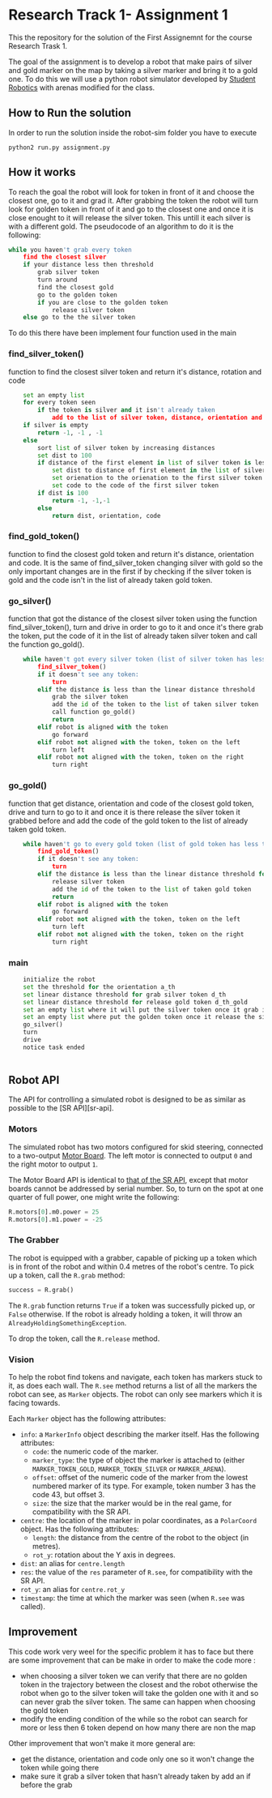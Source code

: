 Research Track 1- Assignment 1
================================

This the repository for the solution of the First Assignemnt for the course Research Trask 1.

The goal of the assignment is to develop a robot that make pairs of silver and gold marker on the map by taking a silver marker and bring it to a gold one.
To do this we will use a python robot simulator developed by [Student Robotics](https://studentrobotics.org) with arenas modified for the class.

How to Run the solution
----------------------
In order to run the solution inside the robot-sim folder you have to execute 
```
python2 run.py assignment.py
```

How it works 
---------
To reach the goal the robot will look for token in front of it and choose the closest one, go to it and grad it. After grabbing the token the robot will turn look for golden token in front of it and go to the closest one and once it is close enought to it will release the silver token. This untill it each silver is with a different gold. 
The pseudocode of an algorithm to do it is the following: 
``` python
while you haven't grab every token
	find the closest silver
	if your distance less then threshold
		grab silver token
		turn around 
		find the closest gold
		go to the golden token 
		if you are close to the golden token
			release silver token
	else go to the the silver token 
```

To do this there have been implement four function used in the main
### find_silver_token() ###
function to find the closest silver token and return it's distance, rotation and code

```python
	set an empty list
	for every token seen
		if the token is silver and it isn't already taken
			add to the list of silver token, distance, orientation and code of the token
	if silver is empty 
		return -1, -1 , -1
	else 
		sort list of silver token by increasing distances
		set dist to 100 
		if distance of the first element in list of silver token is less then dist
			set dist to distance of first element in the list of silver token
			set orienation to the orienation to the first silver token 
			set code to the code of the first silver token
		if dist is 100 
			return -1, -1,-1
		else 
			return dist, orientation, code
```


### find_gold_token() ###
function to find the closest gold token and return it's distance, orientation and code. It is the same of find_silver_token changing silver with gold so the only important changes are in the first if by checking if the silver token is gold and the code isn't in the list of already taken gold token. 

### go_silver() ###
function that got the distance of the closest silver token using the function find_silver_token(), turn and drive in order to go to it and once it's there grab the token, put the code of it in the list of already taken silver token and call the function go_gold().

```python
	while haven't got every silver token (list of silver token has less then 6 elements):
		find_silver_token()
		if it doesn't see any token:
			turn
		elif the distance is less than the linear distance threshold
			grab the silver token
			add the id of the token to the list of taken silver token
			call function go_gold()
			return
		elif robot is aligned with the token
			go forward
		elif robot not aligned with the token, token on the left
			turn left
		elif robot not aligned with the token, token on the right
			turn right
```

### go_gold() ###
function that get distance, orientation and code of the closest gold token, drive and turn to go to it and once it is there release the silver token it grabbed before and add the code of the gold token to the list of already taken gold token.

```python 
	while haven't go to every gold token (list of gold token has less then 6 elements):
		find_gold_token()
		if it doesn't see any token:
			turn
		elif the distance is less than the linear distance threshold for gold
			release silver token
			add the id of the token to the list of taken gold token
			return
		elif robot is aligned with the token
			go forward
		elif robot not aligned with the token, token on the left
			turn left
		elif robot not aligned with the token, token on the right
			turn right
```
### main ###

```python
	initialize the robot 
	set the threshold for the orientation a_th
	set linear distance threshold for grab silver token d_th
	set linear distance threshold for release gold token d_th_gold
	set an empty list where it will put the silver token once it grab it silver
	set an empty list where put the golden token once it release the silver token near to it gold
	go_silver()
	turn
	drive
	notice task ended
	
```


Robot API
---------

The API for controlling a simulated robot is designed to be as similar as possible to the [SR API][sr-api].

### Motors ###

The simulated robot has two motors configured for skid steering, connected to a two-output [Motor Board](https://studentrobotics.org/docs/kit/motor_board). The left motor is connected to output `0` and the right motor to output `1`.

The Motor Board API is identical to [that of the SR API](https://studentrobotics.org/docs/programming/sr/motors/), except that motor boards cannot be addressed by serial number. So, to turn on the spot at one quarter of full power, one might write the following:

```python
R.motors[0].m0.power = 25
R.motors[0].m1.power = -25
```

### The Grabber ###

The robot is equipped with a grabber, capable of picking up a token which is in front of the robot and within 0.4 metres of the robot's centre. To pick up a token, call the `R.grab` method:

```python
success = R.grab()
```

The `R.grab` function returns `True` if a token was successfully picked up, or `False` otherwise. If the robot is already holding a token, it will throw an `AlreadyHoldingSomethingException`.

To drop the token, call the `R.release` method.


### Vision ###

To help the robot find tokens and navigate, each token has markers stuck to it, as does each wall. The `R.see` method returns a list of all the markers the robot can see, as `Marker` objects. The robot can only see markers which it is facing towards.

Each `Marker` object has the following attributes:

* `info`: a `MarkerInfo` object describing the marker itself. Has the following attributes:
  * `code`: the numeric code of the marker.
  * `marker_type`: the type of object the marker is attached to (either `MARKER_TOKEN_GOLD`, `MARKER_TOKEN_SILVER` or `MARKER_ARENA`).
  * `offset`: offset of the numeric code of the marker from the lowest numbered marker of its type. For example, token number 3 has the code 43, but offset 3.
  * `size`: the size that the marker would be in the real game, for compatibility with the SR API.
* `centre`: the location of the marker in polar coordinates, as a `PolarCoord` object. Has the following attributes:
  * `length`: the distance from the centre of the robot to the object (in metres).
  * `rot_y`: rotation about the Y axis in degrees.
* `dist`: an alias for `centre.length`
* `res`: the value of the `res` parameter of `R.see`, for compatibility with the SR API.
* `rot_y`: an alias for `centre.rot_y`
* `timestamp`: the time at which the marker was seen (when `R.see` was called).


Improvement
-----------
This code work very weel for the specific problem it has to face but there are some improvement that can be make in order to make the code more :
* when choosing a silver token we can verify that there are no golden token in the trajectory between the closest and the robot otherwise the robot when go to the silver token will take the golden one with it and so can never grab the silver token. The same can happen when choosing the gold token
* modify the ending condition of the while so the robot can search for more or less then 6 token depend on how many there are non the map 

Other improvement that won't make it more general are:
* get the distance, orientation and code only one so it won't change the token while going there 
* make sure it grab a silver token that hasn't already taken by add an if before the grab 
